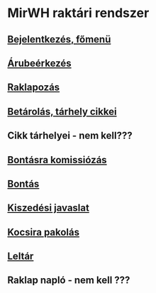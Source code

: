 # MirWH raktári rendszer

## [Bejelentkezés, főmenü](bejelentkezes_fomenu.md)

## [Árubeérkezés](arubeerkezes.md)

## [Raklapozás](raklap.md)

## [Betárolás, tárhely cikkei](tarhely_cikkei.md)

## Cikk tárhelyei - nem kell???

## [Bontásra komissiózás](bontasra_kom.md)

## [Bontás](bontas.md)

## [Kiszedési javaslat](kiszedesi_jav.md)

## [Kocsira pakolás](kocsira.md)

## [Leltár](leltar.md)

## Raklap napló - nem kell ???